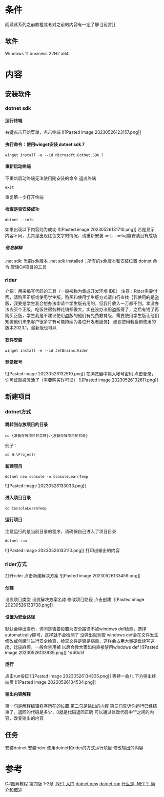 # 条件
阅读此系列之前教程或者对之前的内容有一定了解
[[前言]]
## 软件
Windows 11 business 22H2 x64
# 内容
## 安装软件
### dotnet sdk
#### 运行终端
右键点击开始菜单，点击终端
![[Pasted image 20230526123157.png]]
#### 执行命令：使用winget安装 dotnet sdk 7
```nu
winget install -e --id Microsoft.DotNet.SDK.7
```
#### 重新启动终端
不重新启动终端无法使用刚安装的命令
退出终端
```nu
exit
```
重复第一步打开终端
#### 检查是否安装成功
```nu
dotnet --info
```
如果出现以下内容则为成功
![[Pasted image 20230526131710.png]]
若是显示内容不同，尤其是出现红色文字的情况，请重新安装.net，.net可能安装没有成功
##### 信息解释
.net sdk: 当前sdk版本
.net sdk installed：所有的sdk版本和安装位置
dotnet 命令:管理C#项目的工具
### rider
介绍：用来编写代码的工具（一般被称为集成开发环境 IDE）
注意：Rider需要付费，请购买正版或使用学生版。购买和使用学生版方式请自行查找【我使用的是盗版，我要是学生我会想办法申请个学生版去用的，但我月收入一万都不到，拿没办法去买个正版，吃饭住宿各种花销都很大，实在没办法用盗版得了，之后有钱了再购买正版，学生我是不建议使用盗版的他们有免费教育版，需要使用学生版让他们知道他们未来客户很多才有可能持续为各位开发者服务】
建议使用我当前使用的版本2023.1，最新版也可以
#### 软件安装
```nu
winget install -e --id JetBrains.Rider
```
#### 登录账号
![[Pasted image 20230526132519.png]]
在浏览器中输入帐号密码
点击登录，许可证就被激活了（需要购买许可证）
![[Pasted image 20230526132611.png]]
## 新建项目
### dotnet方式 
#### 跳转到存放项目的目录
```nu
cd {准备存放项目的盘符}:{准备存放项目的目录}
```
例子：
```nu
cd H:\Project\ 
```
#### 新建项目
```nu
dotnet new console -n ConsoleLearnTemp
```
![[Pasted image 20230526133033.png]]
#### 进入项目目录
```nu
cd ConsoleLearnTemp
```
#### 运行项目
注意运行的是当前目录的程序，请确保自己进入了项目目录
```nu
dotnet run
```

![[Pasted image 20230526133110.png]]
打印出输出的内容
### rider方式
打开rider
点击新建解决方案
![[Pasted image 20230526133459.png]]
#### 创建
设置项目类型
设置解决方案名称
修改项目路径
点击创建
![[Pasted image 20230526133738.png]]
#### 设置为安全路径
默认会弹出提示，询问是否要设置为安全路径不被windows def检测，选择automatically即可，这样就不会检测了
没弹出就别管
windows def会在文件发生修改或创建时进行安全检查，检查文件是否是病毒，这样会占用大量硬盘读写速度，比较麻烦，一般会禁用掉
以后会教大家如何直接禁用windows def
![[Pasted image 20230526133839.png]] ^d40c5f
#### 运行
点击run按钮
![[Pasted image 20230526134336.png]]
等待一会儿
下方弹出终端页
![[Pasted image 20230526134534.png]]
#### 输出内容解释
第一句是解释编辑程序所在的位置
第二句是输出的内容
第三句告诉你运行已经结束了，返回的代码是多少，0就是代码返回正确
可以通过修改代码中""之间的内容，改变输出的内容
## 任务
安装dotnet
安装rider
使用dotnet和rider的方式运行项目
修改输出的内容
# 参考
C#图解教程 第四版 1-2章
[.NET 入门](https://learn.microsoft.com/zh-cn/dotnet/core/get-started)
[dotnet new](https://learn.microsoft.com/zh-cn/dotnet/core/tools/dotnet-new)
[dotnet run](https://learn.microsoft.com/zh-cn/dotnet/core/tools/dotnet-run)
[什么是 .NET？ 简介和概述](https://learn.microsoft.com/zh-cn/dotnet/core/introduction)